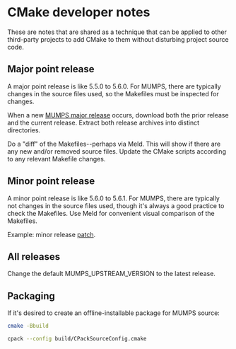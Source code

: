 # CMake developer notes

These are notes that are shared as a technique that can be applied to other third-party projects to add CMake to them without disturbing project source code.

## Major point release

A major point release is like 5.5.0 to 5.6.0.
For MUMPS, there are typically changes in the source files used, so the Makefiles must be inspected for changes.

When a new
[MUMPS major release](https://mumps-solver.org/index.php?page=dwnld#cl)
occurs, download both the prior release and the current release.
Extract both release archives into distinct directories.

Do a "diff" of the Makefiles--perhaps via Meld.
This will show if there are any new and/or removed source files.
Update the CMake scripts according to any relevant Makefile changes.

## Minor point release

A minor point release is like 5.6.0 to 5.6.1.
For MUMPS, there are typically not changes in the source files used, though it's always a good practice to check the Makefiles.
Use Meld for convenient visual comparison of the Makefiles.

Example: minor release
[patch](https://github.com/scivision/mumps/commit/c12584665024737f177d831256c6fb891104b133).

## All releases

Change the default MUMPS_UPSTREAM_VERSION to the latest release.

## Packaging

If it's desired to create an offline-installable package for MUMPS source:

```sh
cmake -Bbuild

cpack --config build/CPackSourceConfig.cmake
```
